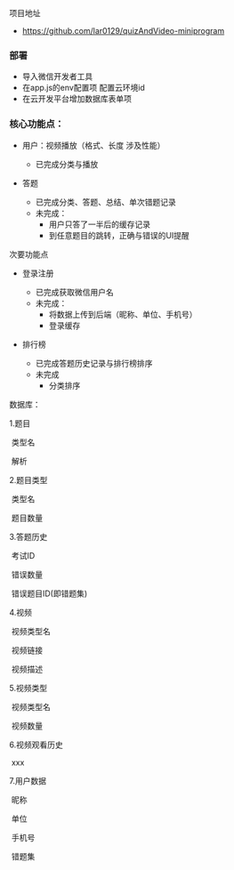 项目地址

* https://github.com/lar0129/quizAndVideo-miniprogram

### 部署

* 导入微信开发者工具
* 在app.js的env配置项 配置云环境id
* 在云开发平台增加数据库表单项

### 核心功能点：

* 用户：视频播放（格式、长度 涉及性能）
  * 已完成分类与播放

* 答题
  * 已完成分类、答题、总结、单次错题记录
  * 未完成：
    * 用户只答了一半后的缓存记录
    * 到任意题目的跳转，正确与错误的UI提醒


次要功能点

* 登录注册
  * 已完成获取微信用户名
  * 未完成：
    * 将数据上传到后端（昵称、单位、手机号）
    * 登录缓存

* 排行榜
  * 已完成答题历史记录与排行榜排序
  * 未完成
    * 分类排序






数据库：

1.题目

​     类型名

​     解析

2.题目类型

​     类型名

​     题目数量

3.答题历史

​	考试ID

​	错误数量

​	错误题目ID(即错题集)



4.视频

​	视频类型名

​	视频链接

​	视频描述

5.视频类型

​	视频类型名

​	视频数量

 6.视频观看历史

​	xxx



 7.用户数据

​	昵称

​	单位

​	手机号

​	错题集